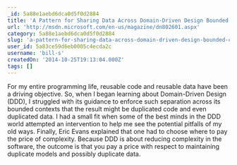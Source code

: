 ```yaml
---
_id: 5a88e1aebd6dca0d5f0d2884
title: 'A Pattern for Sharing Data Across Domain-Driven Design Bounded Contexts'
url: 'http://msdn.microsoft.com/en-us/magazine/dn802601.aspx'
category: 5a88e1aebd6dca0d5f0d2884
slug: 'a-pattern-for-sharing-data-across-domain-driven-design-bounded-contexts'
user_id: 5a83ce59d6eb0005c4ecda2c
username: 'bill-s'
createdOn: '2014-10-25T19:13:04.000Z'
tags: []
---
```


For my entire programming life, reusable code and reusable data have been a driving objective. So, when I began learning about Domain-Driven Design (DDD), I struggled with its guidance to enforce such separation across its bounded contexts that the result might be duplicated code and even duplicated data. I had a small fit when some of the best minds in the DDD world attempted an intervention to help me see the potential pitfalls of my old ways. Finally, Eric Evans explained that one had to choose where to pay the price of complexity. Because DDD is about reducing complexity in the software, the outcome is that you pay a price with respect to maintaining duplicate models and possibly duplicate data.
